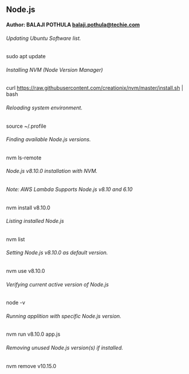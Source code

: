 ## Node.js

#### Author: BALAJI POTHULA balaji.pothula@techie.com

###### Updating Ubuntu Software list.
sudo apt update

###### Installing NVM (Node Version Manager)
curl https://raw.githubusercontent.com/creationix/nvm/master/install.sh | bash

###### Reloading system environment.
source ~/.profile

###### Finding available Node.js versions.
nvm ls-remote

###### Node.js v8.10.0 installation with NVM.
###### Note: AWS Lambda Supports Node.js v8.10 and 6.10
nvm install v8.10.0

###### Listing installed Node.js
nvm list

###### Setting Node.js v8.10.0 as default version.
nvm use v8.10.0

###### Verifying current active version of Node.js
node -v

###### Running applition with specific Node.js version.
nvm run v8.10.0 app.js

###### Removing unused Node.js version(s) if installed.
nvm remove v10.15.0
